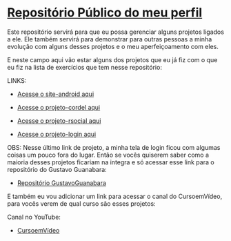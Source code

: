 # [Repositório Público do meu perfil](https://github.com/pedrohaherzog-2005)

Este repositório servirá para que eu possa gerenciar alguns projetos ligados a ele. Ele também servirá para demonstrar para outras pessoas a minha evolução com alguns desses projetos e o meu aperfeiçoamento com eles.

E neste campo aqui vão estar alguns dos projetos que eu já fiz com o que eu fiz na lista de exercícios que tem nesse repositório:

LINKS:

* [Acesse o site-android aqui](https://pedrohaherzog-2005.github.io/site-android/)

* [Acesse o projeto-cordel aqui](https://pedrohaherzog-2005.github.io/Projeto-Cordel/)

* [Acesse o projeto-rsocial aqui](https://pedrohaherzog-2005.github.io/Projeto-RSocial/)

* [Acesse o projeto-login aqui](https://pedrohaherzog-2005.github.io/Projeto-login/)

OBS: Nesse último link de projeto, a minha tela de login ficou com algumas coisas um pouco fora do lugar. Então se vocês quiserem saber como a maioria desses projetos ficariam na integra e só acessar esse link para o repositório do Gustavo Guanabara: 

* [Repositório GustavoGuanabara](https://gustavoguanabara.github.io/.)

E também eu vou adicionar um link para acessar o canal do CursoemVídeo, para vocês verem de qual curso são esses projetos:

Canal no YouTube:

* [CursoemVídeo](https://www.youtube.com/cursoemvideo.)
 
